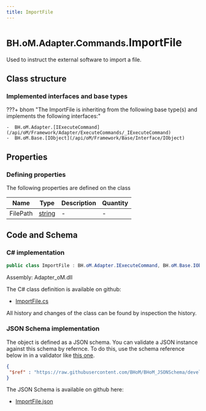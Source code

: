 ```yaml
---
title: ImportFile
---
```


# <small>BH.oM.Adapter.Commands.</small>**ImportFile**

Used to instruct the external software to import a file.

## Class structure

### Implemented interfaces and base types

???+ bhom "The ImportFile is inheriting from the following base type(s) and implements the following interfaces:"

    -  BH.oM.Adapter.[IExecuteCommand](/api/oM/Framework/Adapter/ExecuteCommands/_IExecuteCommand)
    -  BH.oM.Base.[IObject](/api/oM/Framework/Base/Interface/IObject)


## Properties



### Defining properties

The following properties are defined on the class

| Name             | Type             | Description      | Quantity         |
|------------------|------------------|------------------|------------------|
| FilePath | [string](https://learn.microsoft.com/en-us/dotnet/api/System.String?view=netstandard-2.0) | - | - |


## Code and Schema

### C# implementation

``` C# title="C#"
public class ImportFile : BH.oM.Adapter.IExecuteCommand, BH.oM.Base.IObject
```

Assembly: Adapter_oM.dll

The C# class definition is available on github:

- [ImportFile.cs](https://github.com/BHoM/BHoM_Adapter/blob/develop/Adapter_oM/ExecuteCommands\Import.cs)

All history and changes of the class can be found by inspection the history.
### JSON Schema implementation

The object is defined as a JSON schema. You can validate a JSON instance against this schema by refernce. To do this, use the schema reference below in in a validator like [this one](https://www.jsonschemavalidator.net/).

``` json title="JSON Schema"
{
 "$ref" : "https://raw.githubusercontent.com/BHoM/BHoM_JSONSchema/develop/Adapter_oM/Commands/ImportFile.json"
}
```

The JSON Schema is available on github here:

- [ImportFile.json](https://github.com/BHoM/BHoM_JSONSchema/blob/develop/Adapter_oM/Commands/ImportFile.json)
